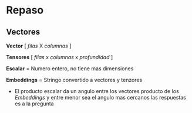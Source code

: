# Repaso 

## Vectores

**Vector** [ _filas_ X _columnas_ ]

**Tensores** [ _filas_ x _columnas_ x _profundidad_ ]

**Escalar** = Numero entero, no tiene mas dimensiones

**Embeddings** = Stringo convertido a vectores y tenzores

- El producto escalar da un angulo entre los vectores producto de los _Embeddings_  y entre menor sea el angulo mas cercanos las respuestas es a la pregunta